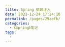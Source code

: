 ```yaml
---
title: Spring 依赖注入
date: 2021-12-24 17:24:10
permalink: /pages/29aefb/
categories:
  - 《Spring》笔记
tags:
  - 
---
```

